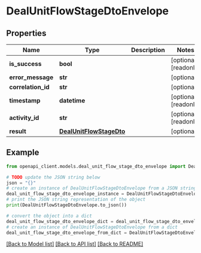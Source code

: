 # DealUnitFlowStageDtoEnvelope


## Properties

Name | Type | Description | Notes
------------ | ------------- | ------------- | -------------
**is_success** | **bool** |  | [optional] [readonly] 
**error_message** | **str** |  | [optional] 
**correlation_id** | **str** |  | [optional] 
**timestamp** | **datetime** |  | [optional] [readonly] 
**activity_id** | **str** |  | [optional] [readonly] 
**result** | [**DealUnitFlowStageDto**](DealUnitFlowStageDto.md) |  | [optional] 

## Example

```python
from openapi_client.models.deal_unit_flow_stage_dto_envelope import DealUnitFlowStageDtoEnvelope

# TODO update the JSON string below
json = "{}"
# create an instance of DealUnitFlowStageDtoEnvelope from a JSON string
deal_unit_flow_stage_dto_envelope_instance = DealUnitFlowStageDtoEnvelope.from_json(json)
# print the JSON string representation of the object
print(DealUnitFlowStageDtoEnvelope.to_json())

# convert the object into a dict
deal_unit_flow_stage_dto_envelope_dict = deal_unit_flow_stage_dto_envelope_instance.to_dict()
# create an instance of DealUnitFlowStageDtoEnvelope from a dict
deal_unit_flow_stage_dto_envelope_from_dict = DealUnitFlowStageDtoEnvelope.from_dict(deal_unit_flow_stage_dto_envelope_dict)
```
[[Back to Model list]](../README.md#documentation-for-models) [[Back to API list]](../README.md#documentation-for-api-endpoints) [[Back to README]](../README.md)


